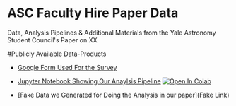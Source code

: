 # ASC Faculty Hire Paper Data
Data, Analysis Pipelines &amp; Additional Materials from the Yale Astronomy Student Council's Paper on XX


#Publicly Available Data-Products

* [Google Form Used For the Survey](https://forms.gle/5ezMiDNBjXPuKYVG7)

* [Jupyter Notebook Showing Our Anaylsis Pipeline](fake_link) [![Open In Colab](https://colab.research.google.com/assets/colab-badge.svg)](https://colab.research.google.com/drive/1y47zNyRb7l5ftv8CJ_rIcG1l-urDWcGo?usp=sharing)

* [Fake Data we Generated for Doing the Analysis in our paper](Fake Link)
